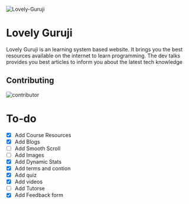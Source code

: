 ![Lovely-Guruji](https://ik.imagekit.io/jabedzaman/lovely-guruji/with_name_rRwLRIWPi.png?ik-sdk-version=javascript-1.4.3&updatedAt=1667418556099)

# Lovely Guruji

Lovely Guruji is an learning system based website. It brings you the best resources available on the internet to learn programming. 
The dev talks provides you best articles to inform you about the latest tech knowledge

## Contributing

![contributor](https://contrib.rocks/image?repo=jabedzaman/lovely-guruji)

# To-do

- [x] Add Course Resources
- [x] Add Blogs
- [ ] Add Smooth Scroll
- [ ] Add Images
- [x] Add Dynamic Stats
- [x] Add terms and contion
- [x] Add quiz
- [x] Add videos
- [ ] Add Tutorse
- [x] Add Feedback form
